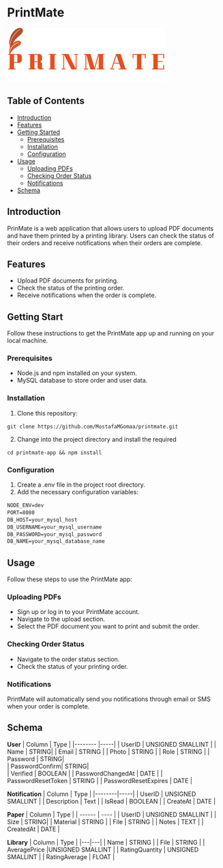 # PrintMate

![PrintMate sLogo](./images/printMateLogo.png)

## Table of Contents

- [Introduction](#introduction)
- [Features](#features)
- [Getting Started](#getting-started)
  - [Prerequisites](#prerequisites)
  - [Installation](#installation)
  - [Configuration](#configuration)
- [Usage](#usage)
  - [Uploading PDFs](#uploading-pdf)
  - [Checking Order Status](#checking-order-status)
  - [Notifications](#notifications)
- [Schema](#schema)

## Introduction

PrinMate is a web application that allows users to upload PDF documents and have them printed by a printing library. Users can check the status of their orders and receive notifications when their orders are complete.

## Features

- Upload PDF documents for printing.
- Check the status of the printing order.
- Receive notifications when the order is complete.

## Getting Start

Follow these instructions to get the PrintMate app up and running on your local machine.

### Prerequisites

- Node.js and npm installed on your system.
- MySQL database to store order and user data.

### Installation

1. Clone this repository:

```shell
git clone https://github.com/MostafaMGomaa/printmate.git
```

2. Change into the project directory and install the required

```shell
cd printmate-app && npm install
```

### Configuration

1. Create a .env file in the project root directory.
2. Add the necessary configuration variables:

```markdown file
NODE_ENV=dev
PORT=8080
DB_HOST=your_mysql_host
DB_USERNAME=your_mysql_username
DB_PASSWORD=your_mysql_password
DB_NAME=your_mysql_database_name
```

## Usage

Follow these steps to use the PrintMate app:

### Uploading PDFs

- Sign up or log in to your PrintMate account.
- Navigate to the upload section.
- Select the PDF document you want to print and submit the order.

### Checking Order Status

- Navigate to the order status section.
- Check the status of your printing order.

### Notifications

PrintMate will automatically send you notifications through email or SMS when your order is complete.

## Schema

**User**
| Column | Type |
|-------- |-----|
| UserID | UNSIGNED SMALLINT |
| Name | STRING|
| Email | STRING |
| Photo | STRING |
| Role | STRING |
| Password | STRING|  
| PasswordConfirm| STRING|  
| Verified | BOOLEAN |
| PasswordChangedAt | DATE |
| PasswordResetToken | STRING |
| PasswordResetExpires | DATE |

**Notification**
| Column | Type |
|--------|-----|
| UserID | UNSIGNED SMALLINT |
| Description | Text |
| IsRead | BOOLEAN |
| CreateAt | DATE |

**Paper**
| Column | Type |
| ------ | ---- |
| UserID | UNSIGNED SMALLINT |
| Size | STRING|
| Material | STRING |
| File | STRING |
| Notes | TEXT |
| CreatedAt | DATE |

**Library**
| Column | Type |
|---|---|
| Name | STRING |
| File | STRING |
| AveragePrice |UNSIGNED SMALLINT |
| RatingQuantity | UNSIGNED SMALLINT |
| RatingAverage | FLOAT |
